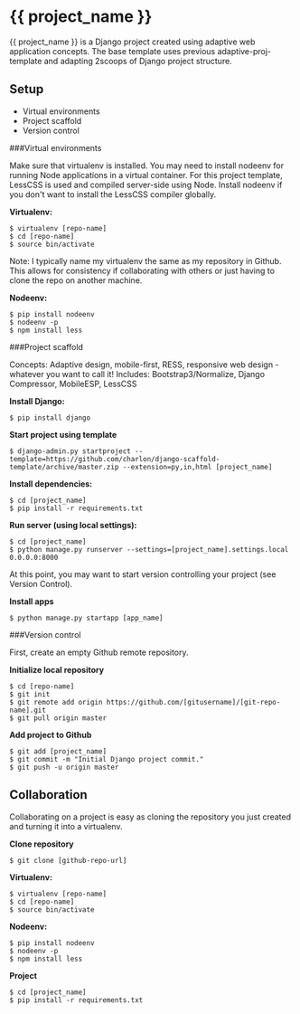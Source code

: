 {{ project_name }}
========================

{{ project_name }} is a Django project created using adaptive web application concepts. The base template uses previous adaptive-proj-template and adapting 2scoops of Django project structure.

Setup
-----

* Virtual environments
* Project scaffold
* Version control


###Virtual environments

Make sure that virtualenv is installed. You may need to install nodeenv for running Node applications in a virtual container. For this project template, LessCSS is used and compiled server-side using Node. Install nodeenv if you don't want to install the LessCSS compiler globally.

**Virtualenv:**

    $ virtualenv [repo-name]
    $ cd [repo-name]
    $ source bin/activate

Note: I typically name my virtualenv the same as my repository in Github. This allows for consistency if collaborating with others or just having to clone the repo on another machine.

**Nodeenv:**

    $ pip install nodeenv
    $ nodeenv -p
    $ npm install less

###Project scaffold

Concepts: Adaptive design, mobile-first, RESS, responsive web design - whatever you want to call it!
Includes: Bootstrap3/Normalize, Django Compressor, MobileESP, LessCSS

**Install Django:**

    $ pip install django
    
**Start project using template**

    $ django-admin.py startproject --template=https://github.com/charlon/django-scaffold-template/archive/master.zip --extension=py,in,html [project_name]
    
**Install dependencies:**

    $ cd [project_name]
    $ pip install -r requirements.txt

**Run server (using local settings):**

    $ cd [project_name]
    $ python manage.py runserver --settings=[project_name].settings.local 0.0.0.0:8000

At this point, you may want to start version controlling your project (see Version Control).

**Install apps**

    $ python manage.py startapp [app_name]
    
###Version control

First, create an empty Github remote repository.

**Initialize local repository**

    $ cd [repo-name]
    $ git init
    $ git remote add origin https://github.com/[gitusername]/[git-repo-name].git
    $ git pull origin master
    
**Add project to Github**

    $ git add [project_name]
    $ git commit -m "Initial Django project commit."
    $ git push -u origin master


Collaboration
-------------

Collaborating on a project is easy as cloning the repository you just created and turning it into a virtualenv.

**Clone repository**

    $ git clone [github-repo-url]
    
**Virtualenv:**

    $ virtualenv [repo-name]
    $ cd [repo-name]
    $ source bin/activate
    
**Nodeenv:**

    $ pip install nodeenv
    $ nodeenv -p
    $ npm install less
    
**Project**

    $ cd [project_name]
    $ pip install -r requirements.txt
    
